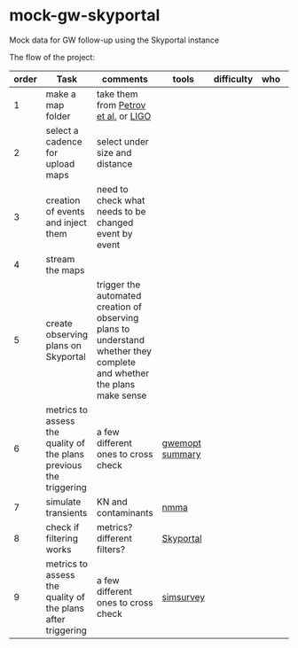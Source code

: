 # mock-gw-skyportal
Mock data for GW follow-up using the Skyportal instance 

The flow of the project:

order |Task | comments | tools | difficulty | who | when 
--|--|--|--|--|--|--
1|make a map folder | take them from [Petrov et al.](https://zenodo.org/record/5206853) or [LIGO](https://zenodo.org/record/7026209#.Y34B_uzMKw2)| 
2|select a cadence for upload maps | select under size and distance
3|creation of events and inject them | need to check what needs to be changed event by event
4|stream the maps | |
5|create observing plans on Skyportal |trigger the automated creation of observing plans to understand whether they complete and whether the plans make sense
6|metrics to assess the quality of the plans previous the triggering| a few different ones to cross check | [gwemopt summary](https://github.com/mcoughlin/gwemopt)
7|simulate transients | KN and contaminants| [nmma](https://nuclear-multimessenger-astronomy.github.io/nmma/) 
8|check if filtering works | metrics? different filters? |[Skyportal](https://skyportal.io/)
9|metrics to assess the quality of the plans after triggering| a few different ones to cross check | [simsurvey](https://github.com/ZwickyTransientFacility/simsurvey)
